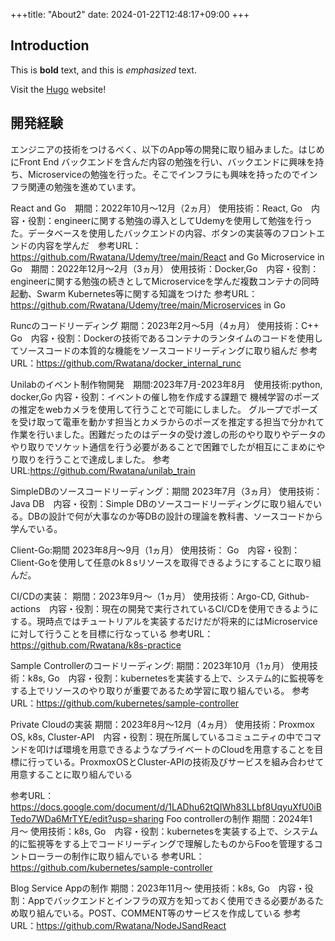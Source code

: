 +++title: "About2"
date: 2024-01-22T12:48:17+09:00
+++

## Introduction

This is **bold** text, and this is *emphasized* text.

Visit the [Hugo](https://gohugo.io) website!




## 開発経験
エンジニアの技術をつけるべく、以下のApp等の開発に取り組みました。はじめにFront End バックエンドを含んだ内容の勉強を行い、バックエンドに興味を持ち、Microserviceの勉強を行った。そこでインフラにも興味を持ったのでインフラ関連の勉強を進めています。

React and Go　期間：2022年10月～12月（2ヵ月） 使用技術：React, Go　内容・役割：engineerに関する勉強の導入としてUdemyを使用して勉強を行った。データベースを使用したバックエンドの内容、ボタンの実装等のフロントエンドの内容を学んだ　参考URL：https://github.com/Rwatana/Udemy/tree/main/React and Go
Microservice in Go　期間：2022年12月～2月（3ヵ月） 使用技術：Docker,Go　内容・役割：engineerに関する勉強の続きとしてMicroserviceを学んだ複数コンテナの同時起動、Swarm Kubernetes等に関する知識をつけた
参考URL：
https://github.com/Rwatana/Udemy/tree/main/Microservices in Go

Runcのコードリーディング 期間：2023年2月～5月（4ヵ月） 使用技術：C++ Go　内容・役割：Dockerの技術であるコンテナのランタイムのコードを使用してソースコードの本質的な機能をソースコードリーディングに取り組んだ
参考URL：https://github.com/Rwatana/docker_internal_runc


Unilabのイベント制作物開発　期間:2023年7月-2023年8月　使用技術:python, docker,Go
内容・役割：イベントの催し物を作成する課題で
機械学習のポーズの推定をwebカメラを使用して行うことで可能にしました。
グループでポーズを受け取って電車を動かす担当とカメラからのポーズを推定する担当で分かれて作業を行いました。困難だったのはデータの受け渡しの形のやり取りやデータのやり取りでソケット通信を行う必要があることで困難でしたが相互にこまめにやり取りを行うことで達成しました。
参考URL:https://github.com/Rwatana/unilab_train

SimpleDBのソースコードリーディング：期間 2023年7月（3ヵ月） 使用技術：Java DB　内容・役割：Simple DBのソースコードリーディングに取り組んでいる。DBの設計で何が大事なのか等DBの設計の理論を教科書、ソースコードから学んでいる。

Client-Go:期間 2023年8月～9月（1ヵ月） 使用技術： Go　内容・役割：Client-Goを使用して任意のk８sリソースを取得できるようにすることに取り組んだ。


CI/CDの実装：
期間：2023年9月～（1ヵ月） 使用技術：Argo-CD, Github-actions　内容・役割：現在の開発で実行されているCI/CDを使用できるようにする。現時点ではチュートリアルを実装するだけだが将来的にはMicroserviceに対して行うことを目標に行なっている
参考URL：https://github.com/Rwatana/k8s-practice


Sample Controllerのコードリーディング:
期間：2023年10月（1ヵ月） 使用技術：k8s, Go　内容・役割：kubernetesを実装する上で、システム的に監視等をする上でリソースのやり取りが重要であるため学習に取り組んでいる。
参考URL：https://github.com/kubernetes/sample-controller



Private Cloudの実装
期間：2023年8月～12月（4ヵ月） 使用技術：Proxmox OS, k8s, Cluster-API　内容・役割：現在所属しているコミュニティの中でコマンドを叩けば環境を用意できるようなプライベートのCloudを用意することを目標に行っている。ProxmoxOSとCluster-APIの技術及びサービスを組み合わせて用意することに取り組んでいる

参考URL：https://docs.google.com/document/d/1LADhu62tQIWh83LLbf8UqyuXfU0iBTedo7WDa6MrTYE/edit?usp=sharing
Foo controllerの制作
期間：2024年1月〜 使用技術：k8s, Go　内容・役割：kubernetesを実装する上で、システム的に監視等をする上でコードリーディングで理解したものからFooを管理するコントローラーの制作に取り組んでいる
参考URL：https://github.com/kubernetes/sample-controller

Blog Service Appの制作
期間：2023年11月〜 使用技術：k8s, Go　内容・役割：Appでバックエンドとインフラの双方を知っておく使用できる必要があるため取り組んでいる。POST、COMMENT等のサービスを作成している
参考URL：https://github.com/Rwatana/NodeJSandReact


